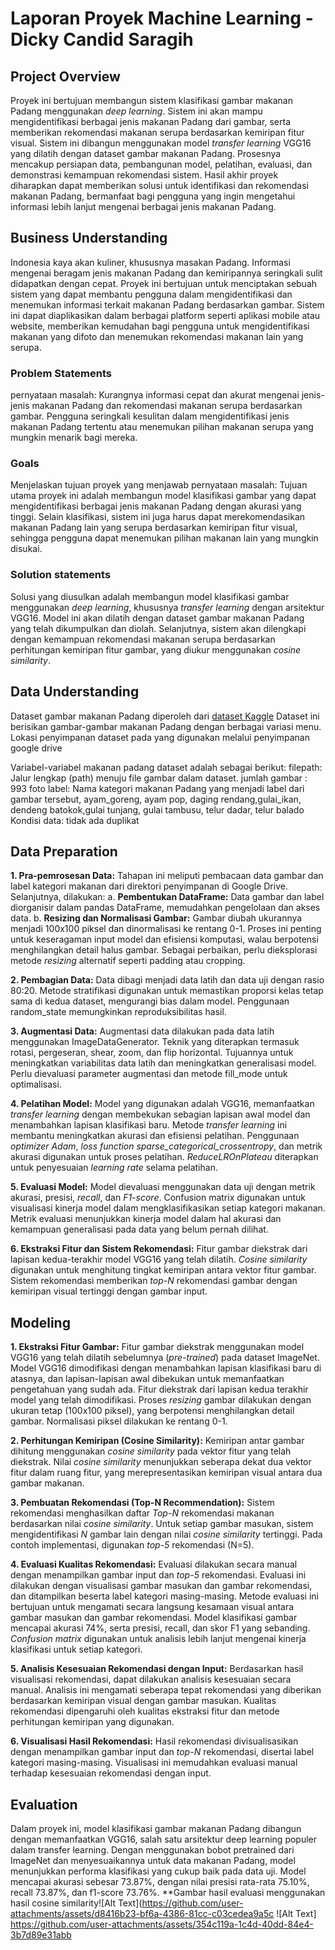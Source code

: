 # Laporan Proyek Machine Learning - Dicky Candid Saragih

## Project Overview
Proyek ini bertujuan membangun sistem klasifikasi gambar makanan Padang menggunakan *deep learning*. Sistem ini akan mampu mengidentifikasi berbagai jenis makanan Padang dari gambar, serta memberikan rekomendasi makanan serupa berdasarkan kemiripan fitur visual.  Sistem ini dibangun menggunakan model *transfer learning* VGG16 yang dilatih dengan dataset gambar makanan Padang.  Prosesnya mencakup persiapan data, pembangunan model, pelatihan, evaluasi, dan demonstrasi kemampuan rekomendasi sistem.  Hasil akhir proyek diharapkan dapat memberikan solusi untuk identifikasi dan rekomendasi makanan Padang, bermanfaat bagi pengguna yang ingin mengetahui informasi lebih lanjut mengenai berbagai jenis makanan Padang.

## Business Understanding
Indonesia kaya akan kuliner, khususnya masakan Padang.  Informasi mengenai beragam jenis makanan Padang dan kemiripannya seringkali sulit didapatkan dengan cepat. Proyek ini bertujuan untuk menciptakan sebuah sistem yang dapat membantu pengguna dalam mengidentifikasi dan menemukan informasi terkait makanan Padang berdasarkan gambar. Sistem ini dapat diaplikasikan dalam berbagai platform seperti aplikasi mobile atau website, memberikan kemudahan bagi pengguna untuk mengidentifikasi makanan yang difoto dan menemukan rekomendasi makanan lain yang serupa.

### Problem Statements
pernyataan masalah:
Kurangnya informasi cepat dan akurat mengenai jenis-jenis makanan Padang dan rekomendasi makanan serupa berdasarkan gambar.  Pengguna seringkali kesulitan dalam mengidentifikasi jenis makanan Padang tertentu atau menemukan pilihan makanan serupa yang mungkin menarik bagi mereka.

### Goals
Menjelaskan tujuan proyek yang menjawab pernyataan masalah:
Tujuan utama proyek ini adalah membangun model klasifikasi gambar yang dapat mengidentifikasi berbagai jenis makanan Padang dengan akurasi yang tinggi.  Selain klasifikasi, sistem ini juga harus dapat merekomendasikan makanan Padang lain yang serupa berdasarkan kemiripan fitur visual, sehingga pengguna dapat menemukan pilihan makanan lain yang mungkin disukai.

### Solution statements
Solusi yang diusulkan adalah membangun model klasifikasi gambar menggunakan *deep learning*, khususnya *transfer learning* dengan arsitektur VGG16.  Model ini akan dilatih dengan dataset gambar makanan Padang yang telah dikumpulkan dan diolah.  Selanjutnya, sistem akan dilengkapi dengan kemampuan rekomendasi makanan serupa berdasarkan perhitungan kemiripan fitur gambar, yang diukur menggunakan *cosine similarity*.

## Data Understanding
Dataset gambar makanan Padang diperoleh dari [dataset Kaggle](https://www.kaggle.com/datasets/faldoae/padangfood) Dataset ini berisikan gambar-gambar makanan Padang dengan berbagai variasi menu. Lokasi penyimpanan dataset pada yang digunakan melalui penyimpanan google drive

Variabel-variabel makanan padang dataset adalah sebagai berikut:
filepath: Jalur lengkap (path) menuju file gambar dalam dataset.
jumlah gambar : 993 foto
label: Nama kategori makanan Padang yang menjadi label dari gambar tersebut, ayam_goreng, ayam pop, daging rendang,gulai_ikan, dendeng batokok,gulai tunjang, gulai tambusu, telur dadar, telur balado
Kondisi data: tidak ada duplikat

## Data Preparation
**1. Pra-pemrosesan Data:**
Tahapan ini meliputi pembacaan data gambar dan label kategori makanan dari direktori penyimpanan di Google Drive.  Selanjutnya, dilakukan:
a. **Pembentukan DataFrame:** Data gambar dan label diorganisir dalam pandas DataFrame, memudahkan pengelolaan dan akses data.
b. **Resizing dan Normalisasi Gambar:** Gambar diubah ukurannya menjadi 100x100 piksel dan dinormalisasi ke rentang 0-1.  Proses ini penting untuk keseragaman input model dan efisiensi komputasi, walau berpotensi menghilangkan detail halus gambar.  Sebagai perbaikan, perlu dieksplorasi metode *resizing* alternatif seperti padding atau cropping.

**2. Pembagian Data:**
Data dibagi menjadi data latih dan data uji dengan rasio 80:20. Metode stratifikasi digunakan untuk memastikan proporsi kelas tetap sama di kedua dataset, mengurangi bias dalam model.  Penggunaan random_state memungkinkan reproduksibilitas hasil.

**3. Augmentasi Data:**
Augmentasi data dilakukan pada data latih menggunakan ImageDataGenerator.  Teknik yang diterapkan termasuk rotasi, pergeseran, shear, zoom, dan flip horizontal. Tujuannya untuk meningkatkan variabilitas data latih dan meningkatkan generalisasi model.  Perlu dievaluasi parameter augmentasi dan metode fill_mode untuk optimalisasi.

**4. Pelatihan Model:**
Model yang digunakan adalah VGG16, memanfaatkan *transfer learning* dengan membekukan sebagian lapisan awal model dan menambahkan lapisan klasifikasi baru.  Metode *transfer learning* ini membantu meningkatkan akurasi dan efisiensi pelatihan. Penggunaan *optimizer Adam*, *loss function sparse_categorical_crossentropy*, dan metrik akurasi digunakan untuk proses pelatihan.  *ReduceLROnPlateau* diterapkan untuk penyesuaian *learning rate* selama pelatihan.

**5. Evaluasi Model:**
Model dievaluasi menggunakan data uji dengan metrik akurasi, presisi, *recall*, dan *F1-score*.  Confusion matrix digunakan untuk visualisasi kinerja model dalam mengklasifikasikan setiap kategori makanan.  Metrik evaluasi menunjukkan kinerja model dalam hal akurasi dan kemampuan generalisasi pada data yang belum pernah dilihat.

**6. Ekstraksi Fitur dan Sistem Rekomendasi:**
Fitur gambar diekstrak dari lapisan kedua-terakhir model VGG16 yang telah dilatih.  *Cosine similarity* digunakan untuk menghitung tingkat kemiripan antara vektor fitur gambar. Sistem rekomendasi memberikan *top-N* rekomendasi gambar dengan kemiripan visual tertinggi dengan gambar input.


## Modeling
**1. Ekstraksi Fitur Gambar:**
Fitur gambar diekstrak menggunakan model VGG16 yang telah dilatih sebelumnya (*pre-trained*) pada dataset ImageNet.  Model VGG16 dimodifikasi dengan menambahkan lapisan klasifikasi baru di atasnya, dan lapisan-lapisan awal dibekukan untuk memanfaatkan pengetahuan yang sudah ada.  Fitur diekstrak dari lapisan kedua terakhir model yang telah dimodifikasi. Proses *resizing* gambar dilakukan dengan ukuran tetap (100x100 piksel), yang berpotensi menghilangkan detail gambar.  Normalisasi piksel dilakukan ke rentang 0-1.

**2. Perhitungan Kemiripan (Cosine Similarity):**
Kemiripan antar gambar dihitung menggunakan *cosine similarity* pada vektor fitur yang telah diekstrak.  Nilai *cosine similarity* menunjukkan seberapa dekat dua vektor fitur dalam ruang fitur, yang merepresentasikan kemiripan visual antara dua gambar makanan.

**3. Pembuatan Rekomendasi (Top-N Recommendation):**
Sistem rekomendasi menghasilkan daftar *Top-N* rekomendasi makanan berdasarkan nilai *cosine similarity*.  Untuk setiap gambar masukan, sistem mengidentifikasi *N* gambar lain dengan nilai *cosine similarity* tertinggi.  Pada contoh implementasi, digunakan *top-5* rekomendasi (N=5).

**4. Evaluasi Kualitas Rekomendasi:**
Evaluasi dilakukan secara manual dengan menampilkan gambar input dan *top-5* rekomendasi.  Evaluasi ini dilakukan dengan visualisasi gambar masukan dan gambar rekomendasi, dan ditampilkan beserta label kategori masing-masing.  Metode evaluasi ini bertujuan untuk mengamati secara langsung kesamaan visual antara gambar masukan dan gambar rekomendasi.  Model klasifikasi gambar mencapai akurasi 74%, serta  presisi, recall, dan skor F1 yang sebanding. *Confusion matrix* digunakan untuk analisis lebih lanjut mengenai kinerja klasifikasi untuk setiap kategori.

**5. Analisis Kesesuaian Rekomendasi dengan Input:**
Berdasarkan hasil visualisasi rekomendasi, dapat dilakukan analisis kesesuaian secara manual.  Analisis ini mengamati seberapa tepat rekomendasi yang diberikan berdasarkan kemiripan visual dengan gambar masukan.  Kualitas rekomendasi dipengaruhi oleh kualitas ekstraksi fitur dan metode perhitungan kemiripan yang digunakan.

**6. Visualisasi Hasil Rekomendasi:**
Hasil rekomendasi divisualisasikan dengan menampilkan gambar input dan *top-N* rekomendasi, disertai label kategori masing-masing. Visualisasi ini memudahkan evaluasi manual terhadap kesesuaian rekomendasi dengan input.


## Evaluation
Dalam proyek ini, model klasifikasi gambar makanan Padang dibangun dengan memanfaatkan VGG16, salah satu arsitektur deep learning populer dalam transfer learning. Dengan menggunakan bobot pretrained dari ImageNet dan menyesuaikannya untuk data makanan Padang, model menunjukkan performa klasifikasi yang cukup baik pada data uji. Model mencapai akurasi sebesar 73.87%, dengan nilai presisi rata-rata 75.10%, recall 73.87%, dan f1-score 73.76%. 
**Gambar hasil evaluasi menggunakan hasil cosine similarity![Alt Text](https://github.com/user-attachments/assets/d8416b23-bf6a-4386-81cc-c03cedea9a5c ![Alt Text] https://github.com/user-attachments/assets/354c119a-1c4d-40dd-84e4-3b7d89e31abb 


